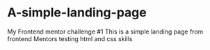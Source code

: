 # A-simple-landing-page
My Frontend mentor challenge #1
This is a simple landing page from frontend 
Mentors testing html and css skills 
